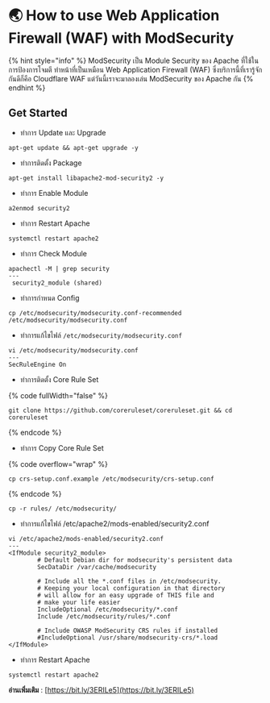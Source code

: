 # 🌏 How to use Web Application Firewall (WAF) with ModSecurity

{% hint style="info" %}
ModSecurity เป็น Module Security ของ Apache ที่ใช้ในการป้องการโจมตี ทำหน้าที่เป็นเหมือน Web Application Firewall (WAF) ซึ่งบริการนี้ที่เรารู้จักกันดีก็คือ Cloudflare WAF แต่วันนี้เราจะมาลองเล่น ModSecurity ของ Apache กัน
{% endhint %}

## **Get Started**

* ทำการ Update และ Upgrade

```
apt-get update && apt-get upgrade -y
```

* ทำการติดตั้ง Package

```
apt-get install libapache2-mod-security2 -y
```

* ทำการ Enable Module

```
a2enmod security2
```

* ทำการ Restart Apache

```
systemctl restart apache2
```

* ทำการ Check Module

```
apachectl -M | grep security
---
 security2_module (shared)
```

* ทำการกำหนด Config

```
cp /etc/modsecurity/modsecurity.conf-recommended /etc/modsecurity/modsecurity.conf
```

* ทำการแก้ไขไฟล์ `/etc/modsecurity/modsecurity.conf`

```
vi /etc/modsecurity/modsecurity.conf
---
SecRuleEngine On
```

* ทำการติดตั้ง Core Rule Set

{% code fullWidth="false" %}
```
git clone https://github.com/coreruleset/coreruleset.git && cd coreruleset
```
{% endcode %}

* ทำการ Copy Core Rule Set

{% code overflow="wrap" %}
```
cp crs-setup.conf.example /etc/modsecurity/crs-setup.conf
```
{% endcode %}

```
cp -r rules/ /etc/modsecurity/
```

* ทำการแก้ไขไฟล์ /etc/apache2/mods-enabled/security2.conf

```
vi /etc/apache2/mods-enabled/security2.conf
---
<IfModule security2_module>
        # Default Debian dir for modsecurity's persistent data
        SecDataDir /var/cache/modsecurity

        # Include all the *.conf files in /etc/modsecurity.
        # Keeping your local configuration in that directory
        # will allow for an easy upgrade of THIS file and
        # make your life easier
        IncludeOptional /etc/modsecurity/*.conf
        Include /etc/modsecurity/rules/*.conf

        # Include OWASP ModSecurity CRS rules if installed
        #IncludeOptional /usr/share/modsecurity-crs/*.load
</IfModule>
```

* ทำการ Restart Apache

```
systemctl restart apache2
```

**อ่านเพิ่มเติม** : [https://bit.ly/3ERILe5](https://bit.ly/3ERILe5)
